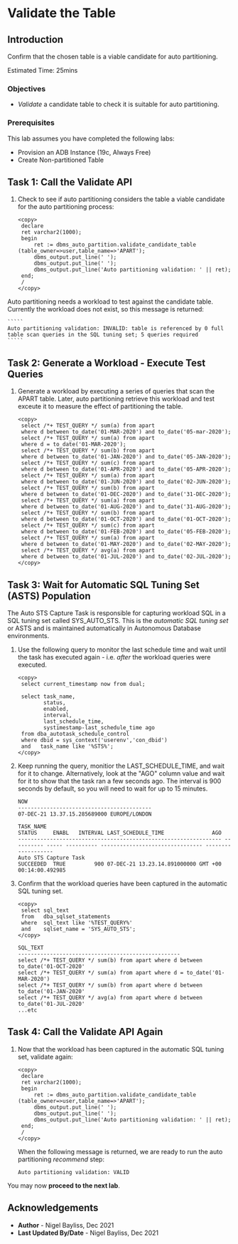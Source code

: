 # Validate the Table

## Introduction

Confirm that the chosen table is a viable candidate for auto partitioning.

Estimated Time: 25mins

### Objectives
- *Validate* a candidate table to check it is suitable for auto partitioning.

### Prerequisites
This lab assumes you have completed the following labs:

- Provision an ADB Instance (19c, Always Free)
- Create Non-partitioned Table

## Task 1: Call the Validate API

1. Check to see if auto partitioning considers the table a viable candidate for the auto partitioning process:

    ````
    <copy>
     declare
     ret varchar2(1000);
     begin
         ret := dbms_auto_partition.validate_candidate_table (table_owner=>user,table_name=>'APART');
         dbms_output.put_line(' ');
         dbms_output.put_line(' ');
         dbms_output.put_line('Auto partitioning validation: ' || ret);
     end;
     /
    </copy>
    ````

Auto partitioning needs a workload to test against the candidate table. Currently the workload does not exist, so this message is returned:

    `````
    Auto partitioning validation: INVALID: table is referenced by 0 full table scan queries in the SQL tuning set; 5 queries required
    `````

## Task 2: Generate a Workload - Execute Test Queries

1. Generate a workload by executing a series of queries that scan the APART table. Later, auto partitioning retrieve this workload and test exceute it to measure the effect of partitioning the table.

    ````
    <copy>
     select /*+ TEST_QUERY */ sum(a) from apart 
     where d between to_date('01-MAR-2020') and to_date('05-mar-2020');
     select /*+ TEST_QUERY */ sum(a) from apart 
     where d = to_date('01-MAR-2020');
     select /*+ TEST_QUERY */ sum(b) from apart 
     where d between to_date('01-JAN-2020') and to_date('05-JAN-2020');
     select /*+ TEST_QUERY */ sum(c) from apart 
     where d between to_date('01-APR-2020') and to_date('05-APR-2020');
     select /*+ TEST_QUERY */ sum(a) from apart 
     where d between to_date('01-JUN-2020') and to_date('02-JUN-2020');
     select /*+ TEST_QUERY */ sum(b) from apart 
     where d between to_date('01-DEC-2020') and to_date('31-DEC-2020');
     select /*+ TEST_QUERY */ sum(a) from apart 
     where d between to_date('01-AUG-2020') and to_date('31-AUG-2020');
     select /*+ TEST_QUERY */ sum(b) from apart 
     where d between to_date('01-OCT-2020') and to_date('01-OCT-2020');
     select /*+ TEST_QUERY */ sum(c) from apart 
     where d between to_date('01-FEB-2020') and to_date('05-FEB-2020');
     select /*+ TEST_QUERY */ sum(a) from apart 
     where d between to_date('01-MAY-2020') and to_date('02-MAY-2020');
     select /*+ TEST_QUERY */ avg(a) from apart 
     where d between to_date('01-JUL-2020') and to_date('02-JUL-2020');
    </copy>
    ````

## Task 3: Wait for Automatic SQL Tuning Set (ASTS) Population

The Auto STS Capture Task is responsible for capturing workload SQL in a SQL tuning set called SYS\_AUTO\_STS. This is the _automatic SQL tuning set_ or ASTS and is maintained automatically in Autonomous Database environments. 

1. Use the following query to monitor the last schedule time and wait until the task has executed again - i.e. _after_ the workload queries were executed.

    ````
    <copy>
     select current_timestamp now from dual;
     
     select task_name,
            status,
            enabled,
            interval,
            last_schedule_time, 
            systimestamp-last_schedule_time ago 
     from dba_autotask_schedule_control 
     where dbid = sys_context('userenv','con_dbid') 
     and   task_name like '%STS%';
    </copy>
    ````

2. Keep running the query, monitior the LAST\_SCHEDULE\_TIME, and wait for it to change. Alternatively, look at the "AGO" column value and wait for it to show that the task ran a few seconds ago. The interval is 900 seconds by default, so you will need to wait for up to 15 minutes.

    `````
    NOW
    ------------------------------------------
    07-DEC-21 13.37.15.285689000 EUROPE/LONDON

    TASK_NAME                                                        STATUS     ENABL   INTERVAL LAST_SCHEDULE_TIME               AGO                
    ---------------------------------------------------------------- ---------- ----- ---------- -------------------------------- -------------------
    Auto STS Capture Task                                            SUCCEEDED  TRUE         900 07-DEC-21 13.23.14.891000000 GMT +00 00:14:00.492985

    `````

2. Confirm that the workload queries have been captured in the automatic SQL tuning set.

    ````
    <copy>
     select sql_text 
     from   dba_sqlset_statements 
     where  sql_text like '%TEST_QUERY%'
     and    sqlset_name = 'SYS_AUTO_STS';
    </copy>
    ````

    `````
    SQL_TEXT                                                                                                                                              
    ---------------------------------------------------
    select /*+ TEST_QUERY */ sum(b) from apart where d between to_date('01-OCT-2020'                                                                      
    select /*+ TEST_QUERY */ sum(a) from apart where d = to_date('01-MAR-2020')                                                                           
    select /*+ TEST_QUERY */ sum(b) from apart where d between to_date('01-JAN-2020'                                                                      
    select /*+ TEST_QUERY */ avg(a) from apart where d between to_date('01-JUL-2020'   
    ...etc
    `````

## Task 4: Call the Validate API Again

1. Now that the workload has been captured in the automatic SQL tuning set, validate again:

    ````
    <copy>
     declare
     ret varchar2(1000);
     begin
         ret := dbms_auto_partition.validate_candidate_table (table_owner=>user,table_name=>'APART');
         dbms_output.put_line(' ');
         dbms_output.put_line(' ');
         dbms_output.put_line('Auto partitioning validation: ' || ret);
     end;
     /
    </copy>
    ````

    When the following message is returned, we are ready to run the auto partitioning _recommend_ step:

    `````
    Auto partitioning validation: VALID
    `````
You may now **proceed to the next lab**.

## Acknowledgements
* **Author** - Nigel Bayliss, Dec 2021 
* **Last Updated By/Date** - Nigel Bayliss, Dec 2021